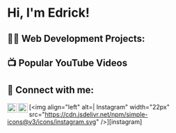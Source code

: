 <h1>Hi, I'm Edrick! </h1>
<h2>👨‍💻 Web Development Projects:</h2>





<h2>📺 Popular YouTube Videos</h2>


<h2> 🤳 Connect with me:</h2>

[<img align="left" alt="Edrick Jean| Twitter" width="22px" src="https://cdn.jsdelivr.net/npm/simple-icons@v3/icons/twitter.svg" />][twitter]
[<img align="left" alt=" Edrick Jean | LinkedIn" width="22px" src="https://cdn.jsdelivr.net/npm/simple-icons@v3/icons/linkedin.svg" />][linkedin]
[<img align="left" alt=| Instagram" width="22px" src="https://cdn.jsdelivr.net/npm/simple-icons@v3/icons/instagram.svg" />][instagram]

[twitter]: https://twitter.com/edrickjean1

[linkedin]: [https://linkedin.com/in/edrickjean](https://www.linkedin.com/in/edrick-jean-32008725a/)

<!--
**edrickj/edrickj** is a ✨ _special_ ✨ repository because its `README.md` (this file) appears on your GitHub profile.

Here are some ideas to get you started:

- 🔭 I’m currently working on ...
- 🌱 I’m currently learning ...
- 👯 I’m looking to collaborate on ...
- 🤔 I’m looking for help with ...
- 💬 Ask me about ...
- 📫 How to reach me: ...
- 😄 Pronouns: ...
- ⚡ Fun fact: ...
-->

